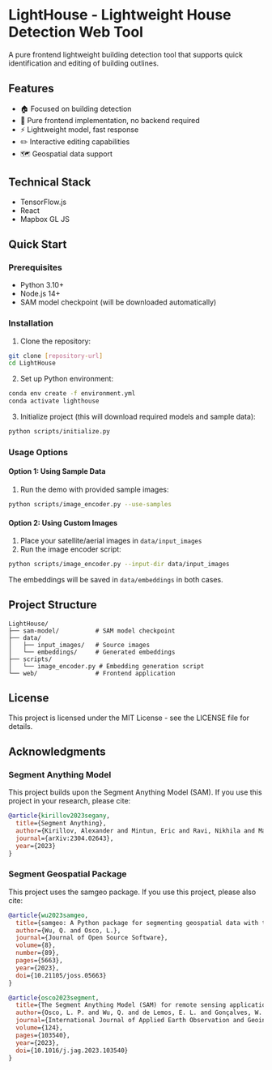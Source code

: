 # LightHouse - Lightweight House Detection Web Tool

A pure frontend lightweight building detection tool that supports quick identification and editing of building outlines.

## Features
- 🏠 Focused on building detection
- 🚀 Pure frontend implementation, no backend required
- ⚡ Lightweight model, fast response
- ✏️ Interactive editing capabilities
- 🗺️ Geospatial data support

## Technical Stack
- TensorFlow.js
- React
- Mapbox GL JS

## Quick Start

### Prerequisites
- Python 3.10+
- Node.js 14+
- SAM model checkpoint (will be downloaded automatically)

### Installation

1. Clone the repository:
```bash
git clone [repository-url]
cd LightHouse
```

2. Set up Python environment:
```bash
conda env create -f environment.yml
conda activate lighthouse
```

3. Initialize project (this will download required models and sample data):
```bash
python scripts/initialize.py
```

### Usage Options

#### Option 1: Using Sample Data
1. Run the demo with provided sample images:
```bash
python scripts/image_encoder.py --use-samples
```

#### Option 2: Using Custom Images
1. Place your satellite/aerial images in `data/input_images`
2. Run the image encoder script:
```bash
python scripts/image_encoder.py --input-dir data/input_images
```

The embeddings will be saved in `data/embeddings` in both cases.

## Project Structure
```
LightHouse/
├── sam-model/          # SAM model checkpoint
├── data/
│   ├── input_images/   # Source images
│   └── embeddings/     # Generated embeddings
├── scripts/
│   └── image_encoder.py # Embedding generation script
└── web/                # Frontend application
```

## License

This project is licensed under the MIT License - see the LICENSE file for details.

## Acknowledgments

### Segment Anything Model

This project builds upon the Segment Anything Model (SAM). If you use this project in your research, please cite:
```bibtex
@article{kirillov2023segany,
  title={Segment Anything},
  author={Kirillov, Alexander and Mintun, Eric and Ravi, Nikhila and Mao, Hanzi and Rolland, Chloe and Gustafson, Laura and Xiao, Tete and Whitehead, Spencer and Berg, Alexander C. and Lo, Wan-Yen and Doll{\'a}r, Piotr and Girshick, Ross},
  journal={arXiv:2304.02643},
  year={2023}
}
```

### Segment Geospatial Package

This project uses the samgeo package. If you use this project, please also cite:
```bibtex
@article{wu2023samgeo,
  title={samgeo: A Python package for segmenting geospatial data with the Segment Anything Model (SAM)},
  author={Wu, Q. and Osco, L.},
  journal={Journal of Open Source Software},
  volume={8},
  number={89},
  pages={5663},
  year={2023},
  doi={10.21105/joss.05663}
}

@article{osco2023segment,
  title={The Segment Anything Model (SAM) for remote sensing applications: From zero to one shot},
  author={Osco, L. P. and Wu, Q. and de Lemos, E. L. and Gonçalves, W. N. and Ramos, A. P. M. and Li, J. and Junior, J. M.},
  journal={International Journal of Applied Earth Observation and Geoinformation},
  volume={124},
  pages={103540},
  year={2023},
  doi={10.1016/j.jag.2023.103540}
}
```
